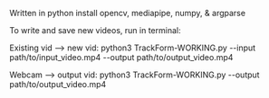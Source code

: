 Written in python
install opencv, mediapipe, numpy, & argparse


To write and save new videos, run in terminal:

Existing vid --> new vid:
python3 TrackForm-WORKING.py --input path/to/input_video.mp4 --output path/to/output_video.mp4

Webcam --> output vid:
python3 TrackForm-WORKING.py --output path/to/output_video.mp4
